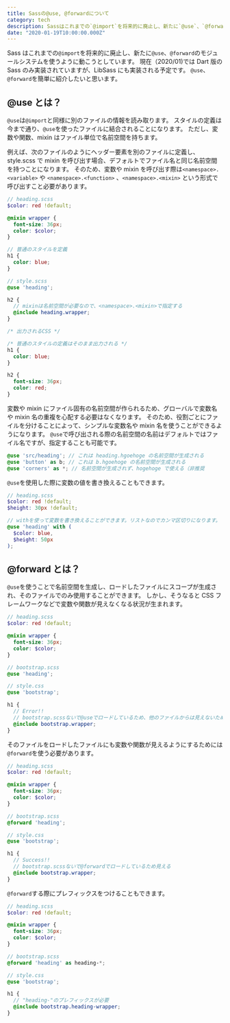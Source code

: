 ```yaml
---
title: Sassの@use, @forwardについて
category: tech
description: Sassはこれまでの`@import`を将来的に廃止し、新たに`@use`、`@forward`のモジュールシステムを使うように動こうとしています
date: "2020-01-19T10:00:00.000Z"
---
```


Sass はこれまでの`@import`を将来的に廃止し、新たに`@use`、`@forward`のモジュールシステムを使うように動こうとしています。
現在（2020/01)では Dart 版の Sass のみ実装されていますが、LibSass にも実装される予定です。
`@use`、`@forward`を簡単に紹介したいと思います。

## @use とは？

`@use`は`@import`と同様に別のファイルの情報を読み取ります。
スタイルの定義は今まで通り、`@use`を使ったファイルに結合されることになります。
ただし、変数や関数、mixin はファイル単位で名前空間を持ちます。

例えば、次のファイルのようにヘッダー要素を別のファイルに定義し、style.scss で mixin を呼び出す場合、デフォルトでファイル名と同じ名前空間を持つことになります。
そのため、変数や mixin を呼び出す際は`<namespace>.<variable>` や `<namespace>.<function>` 、`<namespace>.<mixin>` という形式で呼び出すこと必要があります。

```scss
// heading.scss
$color: red !default;

@mixin wrapper {
  font-size: 36px;
  color: $color;
}

// 普通のスタイルを定義
h1 {
  color: blue;
}
```

```scss
// style.scss
@use 'heading';

h2 {
  // mixinは名前空間が必要なので、<namespace>.<mixin>で指定する
  @include heading.wrapper;
}
```

```css
/* 出力されるCSS */

/* 普通のスタイルの定義はそのまま出力される */
h1 {
  color: blue;
}

h2 {
  font-size: 36px;
  color: red;
}
```

変数や mixin にファイル固有の名前空間が作られるため、グローバルで変数名や mixin 名の重複を心配する必要はなくなります。
そのため、役割ごとにファイルを分けることによって、シンプルな変数名や mixin 名を使うことができるようになります。
`@use`で呼び出される際の名前空間の名前はデフォルトではファイル名ですが、指定することも可能です。

```scss
@use 'src/heading'; // これは heading.hgoehoge の名前空間が生成される
@use 'button' as b; // これは b.hgoehoge の名前空間が生成される
@use 'corners' as *; // 名前空間が生成されず、hogehoge で使える（非推奨
```

`@use`を使用した際に変数の値を書き換えることもできます。

```scss
// heading.scss
$color: red !default;
$height: 30px !default;
```

```scss
// withを使って変数を書き換えることができます。リストなのでカンマ区切りになります。
@use 'heading' with (
  $color: blue,
  $height: 50px
);
```

## @forward とは？

`@use`を使うことで名前空間を生成し、ロードしたファイルにスコープが生成され、そのファイルでのみ使用することができます。
しかし、そうなると CSS フレームワークなどで変数や関数が見えなくなる状況が生まれます。

```scss
// heading.scss
$color: red !default;

@mixin wrapper {
  font-size: 36px;
  color: $color;
}
```

```scss
// bootstrap.scss
@use 'heading';
```

```scss
// style.css
@use 'bootstrap';

h1 {
  // Error!!
  // bootstrap.scssないで@useでロードしているため、他のファイルからは見えないためエラーになる
  @include bootstrap.wrapper;
}
```

そのファイルをロードしたファイルにも変数や関数が見えるようにするためには `@forward`を使う必要があります。

```scss
// heading.scss
$color: red !default;

@mixin wrapper {
  font-size: 36px;
  color: $color;
}
```

```scss
// bootstrap.scss
@forward 'heading';
```

```scss
// style.css
@use 'bootstrap';

h1 {
  // Success!!
  // bootstrap.scssないで@forwardでロードしているため見える
  @include bootstrap.wrapper;
}
```

`@forward`する際にプレフィックスをつけることもできます。

```scss
// heading.scss
$color: red !default;

@mixin wrapper {
  font-size: 36px;
  color: $color;
}
```

```scss
// bootstrap.scss
@forward 'heading' as heading-*;
```

```scss
// style.css
@use 'bootstrap';

h1 {
  // "heading-"のプレフィックスが必要
  @include bootstrap.heading-wrapper;
}
```
